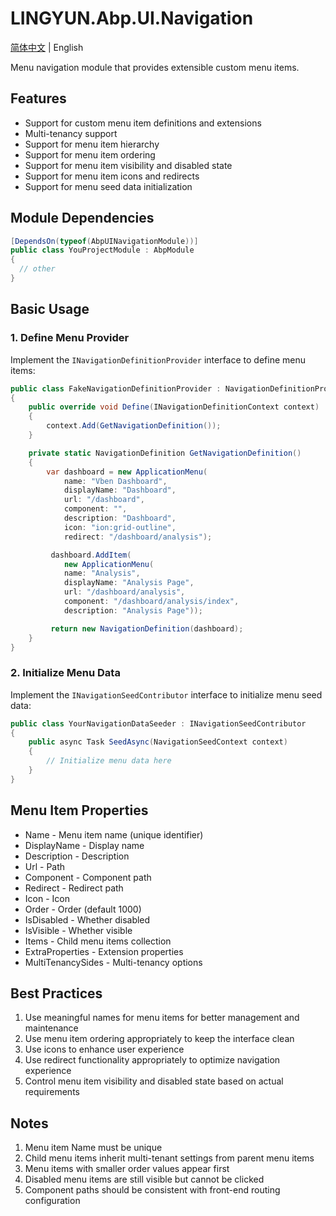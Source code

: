 # LINGYUN.Abp.UI.Navigation

[简体中文](./README.md) | English

Menu navigation module that provides extensible custom menu items.

## Features

* Support for custom menu item definitions and extensions
* Multi-tenancy support
* Support for menu item hierarchy
* Support for menu item ordering
* Support for menu item visibility and disabled state
* Support for menu item icons and redirects
* Support for menu seed data initialization

## Module Dependencies

```csharp
[DependsOn(typeof(AbpUINavigationModule))]
public class YouProjectModule : AbpModule
{
  // other
}
```

## Basic Usage

### 1. Define Menu Provider

Implement the `INavigationDefinitionProvider` interface to define menu items:

```csharp
public class FakeNavigationDefinitionProvider : NavigationDefinitionProvider
{
    public override void Define(INavigationDefinitionContext context)
    {
        context.Add(GetNavigationDefinition());
    }

    private static NavigationDefinition GetNavigationDefinition()
    {
        var dashboard = new ApplicationMenu(
            name: "Vben Dashboard",
            displayName: "Dashboard",
            url: "/dashboard",
            component: "",
            description: "Dashboard",
            icon: "ion:grid-outline",
            redirect: "/dashboard/analysis");

         dashboard.AddItem(
            new ApplicationMenu(
            name: "Analysis",
            displayName: "Analysis Page",
            url: "/dashboard/analysis",
            component: "/dashboard/analysis/index",
            description: "Analysis Page"));

         return new NavigationDefinition(dashboard);
    }
}
```

### 2. Initialize Menu Data

Implement the `INavigationSeedContributor` interface to initialize menu seed data:

```csharp
public class YourNavigationDataSeeder : INavigationSeedContributor
{
    public async Task SeedAsync(NavigationSeedContext context)
    {
        // Initialize menu data here
    }
}
```

## Menu Item Properties

* Name - Menu item name (unique identifier)
* DisplayName - Display name
* Description - Description
* Url - Path
* Component - Component path
* Redirect - Redirect path
* Icon - Icon
* Order - Order (default 1000)
* IsDisabled - Whether disabled
* IsVisible - Whether visible
* Items - Child menu items collection
* ExtraProperties - Extension properties
* MultiTenancySides - Multi-tenancy options

## Best Practices

1. Use meaningful names for menu items for better management and maintenance
2. Use menu item ordering appropriately to keep the interface clean
3. Use icons to enhance user experience
4. Use redirect functionality appropriately to optimize navigation experience
5. Control menu item visibility and disabled state based on actual requirements

## Notes

1. Menu item Name must be unique
2. Child menu items inherit multi-tenant settings from parent menu items
3. Menu items with smaller order values appear first
4. Disabled menu items are still visible but cannot be clicked
5. Component paths should be consistent with front-end routing configuration
